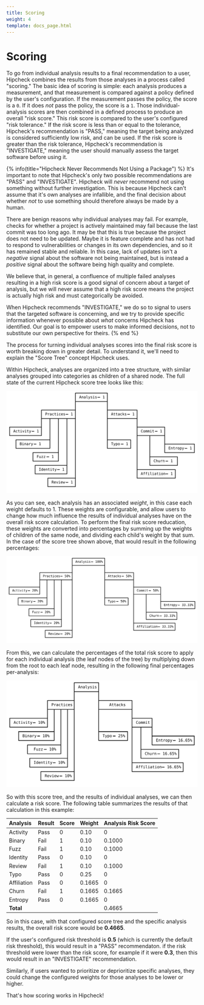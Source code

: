 ```yaml
---
title: Scoring
weight: 4
template: docs_page.html
---
```


# Scoring

To go from individual analysis results to a final recommendation to a user,
Hipcheck combines the results from those analyses in a process called
"scoring." The basic idea of scoring is simple: each analysis produces
a measurement, and that measurement is compared against a policy defined by
the user's configuration. If the measurement passes the policy, the score
is a `0`. If it does _not_ pass the policy, the score is a `1`. Those
individual-analysis scores are then combined in a defined process to
produce an overall "risk score." This risk score is compared to the user's
configured "risk tolerance." If the risk score is less than or equal to
the tolerance, Hipcheck's recommendation is "PASS," meaning the target
being analyzed is considered sufficiently low risk, and can be used. If the
risk score is greater than the risk tolerance, Hipcheck's recommendation is
"INVESTIGATE," meaning the user should manually assess the target software
before using it.

{% info(title="Hipcheck Never Recommends Not Using a Package") %}
It's important to note that Hipcheck's only two possible recommendations
are "PASS" and "INVESTIGATE". Hipcheck will _never_ recommend not using
something without further investigation. This is because Hipcheck can't
assume that it's own analyses are infallible, and the final decision about
whether _not_ to use something should therefore always be made by a human.

There are benign reasons why individual analyses may fail. For example,
checks for whether a project is actively maintained may fail because the
last commit was too long ago. It may be that this is true because the project
does not need to be updated. Maybe it is feature complete and has not had
to respond to vulnerabilities or changes in its own dependencies, and so it
has remained stable and reliable. In this case, lack of updates isn't a
_negative_ signal about the software not being maintained, but is instead a
_positive_ signal about the software being high quality and complete.

We believe that, in general, a confluence of multiple failed analyses resulting
in a high risk score is a good signal of concern about a target of analysis,
but we will never assume that a high risk score means the project is actually
high risk and must categorically be avoided.

When Hipcheck recommends "INVESTIGATE," we do so to signal to users that the
targeted software is concerning, and we try to provide specific information
whenever possible about _what_ concerns Hipcheck has identified. Our goal is
to empower users to make informed decisions, not to substitute our own
perspective for theirs.
{% end %}

The process for turning individual analyses scores into the final risk score
is worth breaking down in greater detail. To understand it, we'll need to
explain the "Score Tree" concept Hipcheck uses.

Within Hipcheck, analyses are organized into a tree structure, with similar
analyses grouped into categories as children of a shared node. The full
state of the current Hipcheck score tree looks like this:

![Score Tree](score-tree.svg)

As you can see, each analysis has an associated _weight_, in this case each
weight defaults to 1. These weights are configurable, and allow users to
change how much influence the results of individual analyses have on the
overall risk score calculation. To perform the final risk score reducation,
these weights are converted into percentages by summing up the weights of
children of the same node, and dividing each child's weight by that sum.
In the case of the score tree shown above, that would result in the following
percentages:

![Score Tree Percentages](score-tree-pct.svg)

From this, we can calculate the percentages of the total risk score to apply
for each individual analysis (the leaf nodes of the tree) by multiplying
down from the root to each leaf node, resulting in the following final
percentages per-analysis:

![Score Tree Final](score-tree-final.svg)

So with this score tree, and the results of individual analyses, we can then
calculate a risk score. The following table summarizes the results of that
calculation in this example:

| Analysis    | Result | Score | Weight | Analysis Risk Score |
|:------------|:-------|:------|:-------|:--------------------|
| Activity    | Pass   | 0     | 0.10   | 0                   |
| Binary      | Fail   | 1     | 0.10   | 0.1000              |
| Fuzz        | Fail   | 1     | 0.10   | 0.1000              |
| Identity    | Pass   | 0     | 0.10   | 0                   |
| Review      | Fail   | 1     | 0.10   | 0.1000              |
| Typo        | Pass   | 0     | 0.25   | 0                   |
| Affiliation | Pass   | 0     | 0.1665 | 0                   |
| Churn       | Fail   | 1     | 0.1665 | 0.1665              |
| Entropy     | Pass   | 0     | 0.1665 | 0                   |
| __Total__   |        |       |        | 0.4665              |

So in this case, with that configured score tree and the specific analysis
results, the overall risk score would be __0.4665__.

If the user's configured risk threshold is __0.5__ (which is currently
the default risk threshold), this would result in a "PASS" recommendaton.
if the risk threshold were lower than the risk score, for example if it
were __0.3__, then this would result in an "INVESTIGATE" recommendation.

Similarly, if users wanted to prioritize or deprioritize specific analyses,
they could change the configured weights for those analyses to be lower or
higher.

That's how scoring works in Hipcheck!
